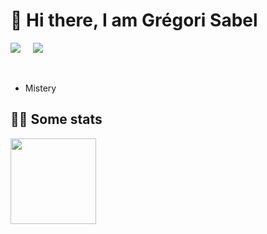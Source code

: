 <h1  align="left">👋 Hi there, I am Grégori Sabel </h1>

<p align="left">
  <a target="_blank"href="https://www.linkedin.com/in/gr%C3%A9gori-sabel-7b80901a3/"><img src="https://img.shields.io/badge/linkedin-%230077B5.svg?&style=for-the-badge&logo=linkedin&logoColor=white" /></a>&nbsp;&nbsp;&nbsp;&nbsp;
  <a href="mailto:gregori.sabel.pro@gmail.com?subject=Hello%20Greg,%20From%20Github"><img src="https://img.shields.io/badge/gmail-%23D14836.svg?&style=for-the-badge&logo=gmail&logoColor=white" /></a>&nbsp;&nbsp;&nbsp;&nbsp;
</p>  

<br>

- Mistery


  
<h2  align="left">🕵🏼 Some stats</h2>

<a href="https://www.youtube.com/watch?v=wuJIqmha2Hk">
  <img align="" height="137px" src="https://github-readme-stats.vercel.app/api?username=Greg-art&&show_icons=true&hide_title=true&title_color=DBCBA7&icon_color=DBCBA7&text_color=daf7dc&bg_color=DEG,282854,4B2C4D" />
<!--   <img align="" height="137px" src="https://github-readme-stats.vercel.app/api/top-langs/?username=greg-art&hide_title=true&hide_border=true&text_color=daf7dc&layout=compact&bg_color=DEG,4B2C4D,592E34&theme=graywhite" /> -->
</a>

<!--
<img src="https://github-readme-stats.vercel.app/api?username=Greg-art&&show_icons=true&title_color=DBCBA7&icon_color=DBCBA7&text_color=daf7dc&bg_color=38342B" border=0 style="border:0; text-decoration:none; outline:none">

<img src="https://github-readme-stats.vercel.app/api?username=Greg-art&&show_icons=true&title_color=000000&icon_color=000000&text_color=E3E3E3&bg_color=DEG,BAA32F,A36E31,BD4839" border=0 style="border:0; text-decoration:none; outline:none">
-->







<!--
**Greg-art/Greg-art** is a ✨ _special_ ✨ repository because its `README.md` (this file) appears on your GitHub profile.

Here are some ideas to get you started:

- 🔭 I’m currently working on ...
- 🌱 I’m currently learning ...
- 👯 I’m looking to collaborate on ...
- 🤔 I’m looking for help with ...
- 💬 Ask me about ...
- 📫 How to reach me: ...
- 😄 Pronouns: ...
- ⚡ Fun fact: ...
-->
